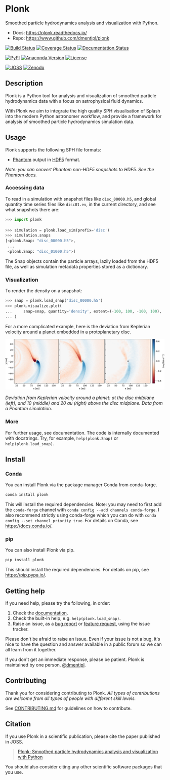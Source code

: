 Plonk
=====

Smoothed particle hydrodynamics analysis and visualization with Python.

+ Docs: <https://plonk.readthedocs.io/>
+ Repo: <https://www.github.com/dmentipl/plonk>

[![Build Status](https://travis-ci.org/dmentipl/plonk.svg?branch=master)](https://travis-ci.org/dmentipl/plonk)
[![Coverage Status](https://coveralls.io/repos/github/dmentipl/plonk/badge.svg?branch=master)](https://coveralls.io/github/dmentipl/plonk?branch=master)
[![Documentation Status](https://readthedocs.org/projects/plonk/badge/?version=latest)](https://plonk.readthedocs.io/en/latest/?badge=latest)

[![PyPI](https://img.shields.io/pypi/v/plonk)](https://pypi.org/project/plonk/)
[![Anaconda Version](https://img.shields.io/conda/v/conda-forge/plonk.svg)](https://anaconda.org/conda-forge/plonk)
[![License](https://img.shields.io/badge/license-MIT-blue.svg)](https://github.com/dmentipl/plonk/blob/master/LICENSE)

[![JOSS](https://joss.theoj.org/papers/10.21105/joss.01884/status.svg)](https://doi.org/10.21105/joss.01884)
[![Zenodo](https://zenodo.org/badge/DOI/10.5281/zenodo.3554568.svg)](https://doi.org/10.5281/zenodo.3554568)

Description
-----------

Plonk is a Python tool for analysis and visualization of smoothed particle hydrodynamics data with a focus on astrophysical fluid dynamics.

With Plonk we aim to integrate the high quality SPH visualisation of Splash into the modern Python astronomer workflow, and provide a framework for analysis of smoothed particle hydrodynamics simulation data.

Usage
-----

Plonk supports the following SPH file formats:

+ [Phantom](https://phantomsph.bitbucket.io/) output in [HDF5](https://en.wikipedia.org/wiki/Hierarchical_Data_Format) format.

*Note: you can convert Phantom non-HDF5 snapshots to HDF5. See the [Phantom docs](https://phantomsph.readthedocs.io).*

### Accessing data

To read in a simulation with snapshot files like `disc_00000.h5`, and global quantity time series files like `disc01.ev`, in the current directory, and see what snapshots there are:

```python
>>> import plonk

>>> simulation = plonk.load_sim(prefix='disc')
>>> simulation.snaps
[<plonk.Snap: "disc_00000.h5">,
 ...
 <plonk.Snap: "disc_01000.h5">]
```

The Snap objects contain the particle arrays, lazily loaded from the HDF5 file, as well as simulation metadata properties stored as a dictionary.

### Visualization

To render the density on a snapshot:

```python
>>> snap = plonk.load_snap('disc_00000.h5')
>>> plonk.visualize.plot(
...     snap=snap, quantity='density', extent=(-100, 100, -100, 100),
... )
```

For a more complicated example, here is the deviation from Keplerian velocity around a planet embedded in a protoplanetary disc.

![Planet embedded in protoplanetary disc](https://raw.githubusercontent.com/dmentipl/plonk/master/image.png)

*Deviation from Keplerian velocity around a planet: at the disc midplane (left), and 10 (middle) and 20 au (right) above the disc midplane. Data from a Phantom simulation.*

### More

For further usage, see documentation. The code is internally documented with docstrings. Try, for example, `help(plonk.Snap)` or `help(plonk.load_snap)`.

Install
-------

### Conda

You can install Plonk via the package manager Conda from conda-forge.

```bash
conda install plonk
```

This will install the required dependencies. Note: you may need to first add the `conda-forge` channel with `conda config --add channels conda-forge`. I also recommend strictly using conda-forge which you can do with `conda config --set channel_priority true`. For details on Conda, see <https://docs.conda.io/>.

### pip

You can also install Plonk via pip.

```bash
pip install plonk
```

This should install the required dependencies. For details on pip, see <https://pip.pypa.io/>.

Getting help
------------

If you need help, please try the following, in order:

1. Check the [documentation](https://plonk.readthedocs.io/).
2. Check the built-in help, e.g. `help(plonk.load_snap)`.
3. Raise an issue, as a [bug report](https://github.com/dmentipl/plonk/issues/new?assignees=&labels=&template=bug_report.md&title=) or [feature request](https://github.com/dmentipl/plonk/issues/new?assignees=&labels=&template=feature_request.md&title=), using the issue tracker.

Please don't be afraid to raise an issue. Even if your issue is not a bug, it's nice to have the question and answer available in a public forum so we can all learn from it together.

If you don't get an immediate response, please be patient. Plonk is maintained by one person, [@dmentipl](https://github.com/dmentipl).

Contributing
------------

Thank you for considering contributing to Plonk. *All types of contributions are welcome from all types of people with different skill levels.*

See [CONTRIBUTING.md](https://github.com/dmentipl/plonk/blob/master/CONTRIBUTING.md) for guidelines on how to contribute.

Citation
--------

If you use Plonk in a scientific publication, please cite the paper published in JOSS.

> [Plonk: Smoothed particle hydrodynamics analysis and visualization with Python](https://joss.theoj.org/papers/10.21105/joss.01884#)

You should also consider citing any other scientific software packages that you use.
